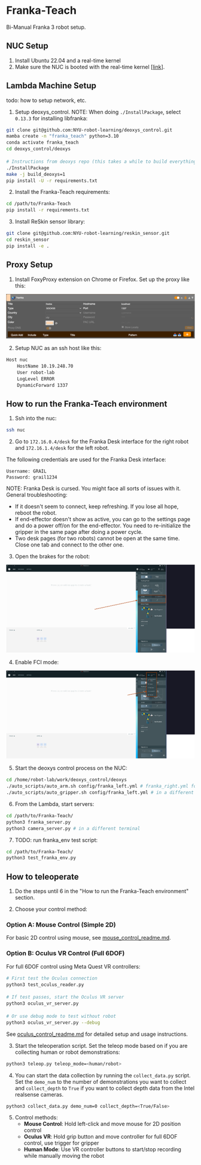 # Franka-Teach

Bi-Manual Franka 3 robot setup.


## NUC Setup

1. Install Ubuntu 22.04 and a real-time kernel
2. Make sure the NUC is booted with the real-time kernel [[link](https://frankaemika.github.io/docs/installation_linux.html#setting-up-the-real-time-kernel)].


## Lambda Machine Setup

todo: how to setup network, etc.


1. Setup deoxys_control. NOTE: When doing `./InstallPackage`, select `0.13.3` for installing libfranka:

```bash
git clone git@github.com:NYU-robot-learning/deoxys_control.git
mamba create -n "franka_teach" python=3.10
conda activate franka_teach
cd deoxys_control/deoxys

# Instructions from deoxys repo (this takes a while to build everything)
./InstallPackage
make -j build_deoxys=1
pip install -U -r requirements.txt
```

2. Install the Franka-Teach requirements:

```bash
cd /path/to/Franka-Teach
pip install -r requirements.txt
```

3. Install ReSkin sensor library:

```bash
git clone git@github.com:NYU-robot-learning/reskin_sensor.git
cd reskin_sensor
pip install -e .
```


## Proxy Setup

1. Install FoxyProxy extension on Chrome or Firefox. Set up the proxy like this:

![Foxy Proxy](./imgs/foxy_proxy.png)

2. Setup NUC as an ssh host like this:

```bash
Host nuc
    HostName 10.19.248.70
    User robot-lab
    LogLevel ERROR
    DynamicForward 1337
```


## How to run the Franka-Teach environment

1. Ssh into the nuc:

```bash
ssh nuc
```

2. Go to `172.16.0.4/desk` for the Franka Desk interface for the right robot and `172.16.1.4/desk` for the left robot.

The following credentials are used for the Franka Desk interface:

```
Username: GRAIL
Password: grail1234
```

NOTE: Franka Desk is cursed. You might face all sorts of issues with it. General troubleshooting:

- If it doesn't seem to connect, keep refreshing. If you lose all hope, reboot the robot.
- If end-effector doesn't show as active, you can go to the settings page and do a power off/on for the end-effector. You need to re-initialize the gripper in the same page after doing a power cycle.
- Two desk pages (for two robots) cannot be open at the same time. Close one tab and connect to the other one.

3. Open the brakes for the robot:

![open_brakes](./imgs/unlock_joints.png)

4. Enable FCI mode:

![fci](./imgs/fci.png)

5. Start the deoxys control process on the NUC:

```bash
cd /home/robot-lab/work/deoxys_control/deoxys
./auto_scripts/auto_arm.sh config/franka_left.yml # franka_right.yml for the right robot
./auto_scripts/auto_gripper.sh config/franka_left.yml # in a different terminal, if you want to use the gripper
```

6. From the Lambda, start servers:

```bash
cd /path/to/Franka-Teach/
python3 franka_server.py
python3 camera_server.py # in a different terminal
```

7. TODO: run franka_env test script:

```bash
cd /path/to/Franka-Teach/
python3 test_franka_env.py
```

## How to teleoperate

1. Do the steps until 6 in the "How to run the Franka-Teach environment" section.

2. Choose your control method:

### Option A: Mouse Control (Simple 2D)
For basic 2D control using mouse, see [mouse_control_readme.md](mouse_control_readme.md).

### Option B: Oculus VR Control (Full 6DOF) 
For full 6DOF control using Meta Quest VR controllers:

```bash
# First test the Oculus connection
python3 test_oculus_reader.py

# If test passes, start the Oculus VR server
python3 oculus_vr_server.py

# Or use debug mode to test without robot
python3 oculus_vr_server.py --debug
```

See [oculus_control_readme.md](oculus_control_readme.md) for detailed setup and usage instructions.

3. Start the teleoperation script. Set the teleop mode based on if you are collecting human or robot demonstrations:

```bash
python3 teleop.py teleop_mode=<human/robot>
```

4. You can start the data collection by running the `collect_data.py` script. Set the `demo_num` to the number of demonstrations you want to collect and `collect_depth` to `True` if you want to collect depth data from the Intel realsense cameras.

```bash
python3 collect_data.py demo_num=0 collect_depth=<True/False>
```

5. Control methods:
   - **Mouse Control**: Hold left-click and move mouse for 2D position control
   - **Oculus VR**: Hold grip button and move controller for full 6DOF control, use trigger for gripper
   - **Human Mode**: Use VR controller buttons to start/stop recording while manually moving the robot
